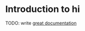 # Introduction to hi

TODO: write [great documentation](http://jacobian.org/writing/what-to-write/)
